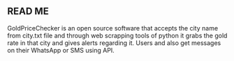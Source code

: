 READ ME
--------

GoldPriceChecker is an open source software that accepts the city name from city.txt file and through web scrapping tools of python it grabs the gold rate in that city and gives alerts regarding it.
Users and also get messages on their WhatsApp or SMS using API.
